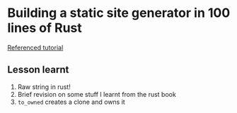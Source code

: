 # Building a static site generator in 100 lines of Rust

[Referenced tutorial](https://kerkour.com/blog/rust-static-site-generator/)


## Lesson learnt
1. Raw string in rust!
2. Brief revision on some stuff I learnt from the rust book
3. `to_owned` creates a clone and owns it

